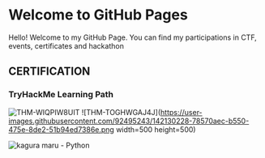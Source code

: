 # Welcome to GitHub Pages

Hello! Welcome to my GitHub Page. You can find my participations in CTF, events, certificates and hackathon


## CERTIFICATION

### TryHackMe Learning Path
![THM-WIQPIW8UIT](https://user-images.githubusercontent.com/92495243/141781809-0f029a5a-12d7-421c-b0c0-f68d0cfe7098.png)
![THM-TOGHWGAJ4J](https://user-images.githubusercontent.com/92495243/142130228-78570aec-b550-475e-8de2-51b94ed7386e.png width=500 height=500)



![kagura maru - Python](https://user-images.githubusercontent.com/92495243/141872659-193c4ec6-1fa3-4ac1-8da9-d15654adcabe.png)


